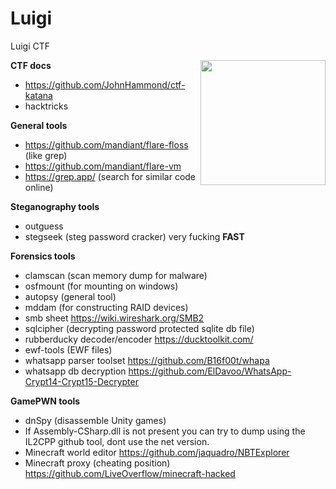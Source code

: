 # Luigi
Luigi CTF

<img align="right" src="https://user-images.githubusercontent.com/35840617/143084494-02a037a4-2d21-4a07-afd1-43b8e9b3cad7.png" width="200">


**CTF docs**
- https://github.com/JohnHammond/ctf-katana
- hacktricks

**General tools**
- https://github.com/mandiant/flare-floss (like grep)
- https://github.com/mandiant/flare-vm
- https://grep.app/ (search for similar code online)

**Steganography tools**
- outguess
- stegseek (steg password cracker) very fucking **FAST**


**Forensics tools**
- clamscan (scan memory dump for malware)
- osfmount (for mounting on windows)
- autopsy  (general tool)
- mddam	(for constructing RAID devices)
- smb sheet https://wiki.wireshark.org/SMB2
- sqlcipher (decrypting password protected sqlite db file)
- rubberducky decoder/encoder https://ducktoolkit.com/
- ewf-tools (EWF files)
- whatsapp parser toolset https://github.com/B16f00t/whapa
- whatsapp db decryption https://github.com/ElDavoo/WhatsApp-Crypt14-Crypt15-Decrypter

**GamePWN tools**
- dnSpy (disassemble Unity games)
- If Assembly-CSharp.dll is not present you can try to dump using the IL2CPP github tool, dont use the net version.
- Minecraft world editor https://github.com/jaquadro/NBTExplorer
- Minecraft proxy (cheating position) https://github.com/LiveOverflow/minecraft-hacked
